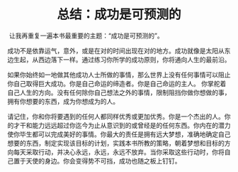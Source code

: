 <h1 align="center">总结：成功是可预测的</h1>

​	让我再重复一遍本书最重要的主题：“成功是可预测的”。

​	成功不是依靠运气，意外，或是在对的时间出现在对的地方。成功就像是太阳从东边生起，从西边落下一样。通过练习你所学的成功原则，你将通向人生的最前沿。

​	如果你始终如一地做其他成功人士所做的事情，那么世界上没有任何事情可以阻止你自己取得巨大成功。你是自己命运的缔造者。你是自己命运的主人。 你掌舵着自己人生的方向。没有任何除你自己想法之外的事情，限制阻挡你做你想做的事，拥有你想要的东西，成为你想成为的人。

​	请记住，你和你将要遇到的任何人都同样优秀或更加优秀。你是一个杰出的人。你的才干和能力远远超过你迄今为止从意识到的或曾经是的任何东西。你内在的潜力使你毕生都可以完成美好的事情。你最大的责任是拥有远大梦想，准确地确定自己想要的东西，制定实现该目标的计划，实践本书所教的策略，朝着梦想和目标的方向每天采取行动，并决心永远，永远，永远不放弃。当你采取这些行动时，你将自己置于天使的身边。你会变得势不可挡，成功也随之板上钉钉。

